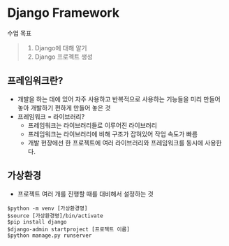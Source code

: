 # Django Framework

수업 목표

> 1.  Django에 대해 알기
> 2.  Django 프로젝트 생성

## 프레임워크란?

- 개발을 하는 데에 있어 자주 사용하고 반복적으로 사용하는 기능들을 미리 만들어 놓아 개발하기 편하게 만들어 놓은 것
- 프레임워크 = 라이브러리?
  - 프레임워크는 라이브러리들로 이루어진 라이브러리
  - 프레임워크는 라이브러리에 비해 구조가 잡혀있어 작업 속도가 빠름
  - 개발 현장에선 한 프로젝트에 여러 라이브러리와 프레임워크를 동시에 사용한다.

## 가상환경

- 프로젝트 여러 개를 진행할 때를 대비해서 설정하는 것

```
$python -m venv [가상환경명]
$source [가상환경명]/bin/activate
$pip install django
$django-admin startproject [프로젝트 이름]
$python manage.py runserver
```
